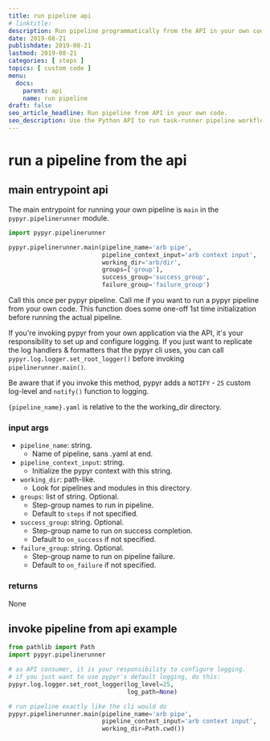 ```yaml
---
title: run pipeline api
# linktitle: 
description: Run pipeline programmatically from the API in your own code.
date: 2019-08-21
publishdate: 2019-08-21
lastmod: 2019-08-21
categories: [ steps ]
topics: [ custom code ]
menu:
  docs:
    parent: api
    name: run pipeline
draft: false
seo_article_headline: Run pipeline from API in your own code.
seo_description: Use the Python API to run task-runner pipeline workflows from your own code in a few simple lines.
---
```

# run a pipeline from the api
## main entrypoint api
The main entrypoint for running your own pipeline is `main` in the 
`pypyr.pipelinerunner` module.

```python
import pypyr.pipelinerunner

pypyr.pipelinerunner.main(pipeline_name='arb pipe',
                          pipeline_context_input='arb context input',
                          working_dir='arb/dir',
                          groups=['group'],
                          success_group='success_group',
                          failure_group='failure_group')
```

Call this once per pypyr pipeline. Call me if you want to run a pypyr pipeline
from your own code. This function does some one-off 1st time initialization
before running the actual pipeline.

If you're invoking pypyr from your own application via the API,
it's your responsibility to set up and configure logging. If you just want
to replicate the log handlers & formatters that the pypyr cli uses, you can
call `pypyr.log.logger.set_root_logger()` before invoking 
`pipelinerunner.main()`.

Be aware that if you invoke this method, pypyr adds a `NOTIFY` - `25` custom
log-level and `notify()` function to logging.

`{pipeline_name}.yaml` is relative to the the working_dir directory.

### input args
- `pipeline_name`: string.
    - Name of pipeline, sans .yaml at end.
- `pipeline_context_input`: string. 
    - Initialize the pypyr context with this string.
- `working_dir`: path-like. 
    - Look for pipelines and modules in this directory.
- `groups`: list of string. Optional. 
    - Step-group names to run in pipeline. 
    - Default to `steps` if not specified.
- `success_group`: string. Optional. 
    - Step-group name to run on success completion. 
    - Default to `on_success` if not specified.
- `failure_group`: string. Optional. 
    - Step-group name to run on pipeline failure. 
    - Default to `on_failure` if not specified.

### returns
None

## invoke pipeline from api example
```python
from pathlib import Path
import pypyr.pipelinerunner

# as API consumer, it is your responsibility to configure logging.
# if you just want to use pypyr's default logging, do this:
pypyr.log.logger.set_root_logger(log_level=25,
                                 log_path=None)

# run pipeline exactly like the cli would do
pypyr.pipelinerunner.main(pipeline_name='arb pipe',
                          pipeline_context_input='arb context input',
                          working_dir=Path.cwd())
```